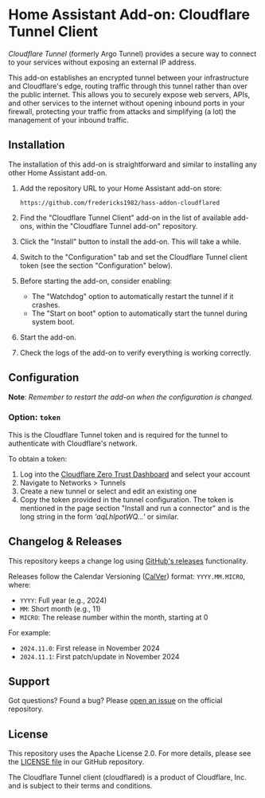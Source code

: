 # Home Assistant Add-on: Cloudflare Tunnel Client

*Cloudflare Tunnel* (formerly Argo Tunnel) provides a secure way to connect to your
services without exposing an external IP address.

This add-on establishes an encrypted tunnel between your infrastructure and Cloudflare's
edge, routing traffic through this tunnel rather than over the public internet. This
allows you to securely expose web servers, APIs, and other services to the internet
without opening inbound ports in your firewall, protecting your traffic from attacks and
simplifying (a lot) the management of your inbound traffic.

## Installation

The installation of this add-on is straightforward and similar to installing any other
Home Assistant add-on.

1. Add the repository URL to your Home Assistant add-on store:
   ```
   https://github.com/fredericks1982/hass-addon-cloudflared
   ```

2. Find the "Cloudflare Tunnel Client" add-on in the list of available add-ons, within the "Cloudflare Tunnel add-on" repository.

3. Click the "Install" button to install the add-on. This will take a while.

4. Switch to the "Configuration" tab and set the Cloudflare Tunnel client token (see the section "Configuration" below).

5. Before starting the add-on, consider enabling:
   - The "Watchdog" option to automatically restart the tunnel if it crashes.
   - The "Start on boot" option to automatically start the tunnel during system boot.

6. Start the add-on.

7. Check the logs of the add-on to verify everything is working correctly.

## Configuration

**Note**: _Remember to restart the add-on when the configuration is changed._

### Option: `token`

This is the Cloudflare Tunnel token and is required for the tunnel to authenticate with Cloudflare's network.

To obtain a token:
1. Log into the [Cloudflare Zero Trust Dashboard](https://one.dash.cloudflare.com/) and select your account
2. Navigate to Networks > Tunnels
3. Create a new tunnel or select and edit an existing one
4. Copy the token provided in the tunnel configuration. The token is mentioned in the page section "Install and run a connector" and is the long string in the form _'aqLhIpotWQ...'_ or similar.

## Changelog & Releases

This repository keeps a change log using [GitHub's releases](https://github.com/fredericks1982/hass-addon-cloudflared/releases) functionality.

Releases follow the Calendar Versioning ([CalVer](https://calver.org/)) format: `YYYY.MM.MICRO`, where:
- `YYYY`: Full year (e.g., 2024)
- `MM`: Short month (e.g., 11)
- `MICRO`: The release number within the month, starting at 0

For example:
- `2024.11.0`: First release in November 2024
- `2024.11.1`: First patch/update in November 2024

## Support

Got questions? Found a bug? Please [open an issue](https://github.com/fredericks1982/hass-addon-cloudflared/issues) on the official repository.

## License

This repository uses the Apache License 2.0. For more details, please see the [LICENSE file](https://github.com/fredericks1982/hass-addon-cloudflared/blob/main/LICENSE) in our GitHub repository.

The Cloudflare Tunnel client (cloudflared) is a product of Cloudflare, Inc. and is subject to their terms and conditions.